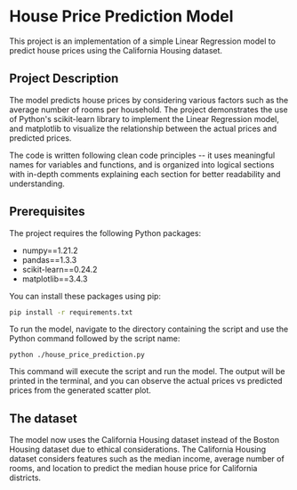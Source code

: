 # House Price Prediction Model

This project is an implementation of a simple Linear Regression model to predict house prices using the California Housing dataset.

## Project Description

The model predicts house prices by considering various factors such as the average number of rooms per household. The project demonstrates the use of Python's scikit-learn library to implement the Linear Regression model, and matplotlib to visualize the relationship between the actual prices and predicted prices.

The code is written following clean code principles -- it uses meaningful names for variables and functions, and is organized into logical sections with in-depth comments explaining each section for better readability and understanding.

## Prerequisites

The project requires the following Python packages:

- numpy==1.21.2
- pandas==1.3.3
- scikit-learn==0.24.2
- matplotlib==3.4.3

You can install these packages using pip:

```sh
pip install -r requirements.txt
```

To run the model, navigate to the directory containing the script and use the Python command followed by the script name:
```
python ./house_price_prediction.py
```

This command will execute the script and run the model. The output will be printed in the terminal, and you can observe the actual prices vs predicted prices from the generated scatter plot.

## The dataset

The model now uses the California Housing dataset instead of the Boston Housing dataset due to ethical considerations. The California Housing dataset considers features such as the median income, average number of rooms, and location to predict the median house price for California districts.
